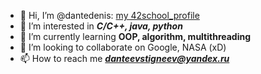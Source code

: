 - 👋 Hi, I’m @dantedenis: [my 42school_profile](https://profile.intra.42.fr/users/bstrong)
- 👀 I’m interested in ***C/C++, java, python***
- 🌱 I’m currently learning **OOP, algorithm, multithreading**
- 💞️ I’m looking to collaborate on Google, NASA (xD)
- 📫 How to reach me ***danteevstigneev@yandex.ru***

<!---
dantedenis/dantedenis is a ✨ special ✨ repository because its `README.md` (this file) appears on your GitHub profile.
You can click the Preview link to take a look at your changes.
--->
